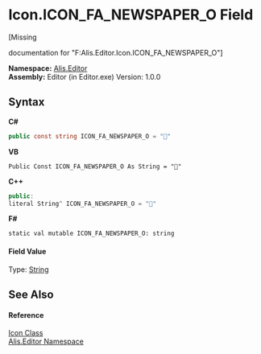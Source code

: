# Icon.ICON_FA_NEWSPAPER_O Field
 

\[Missing <summary> documentation for "F:Alis.Editor.Icon.ICON_FA_NEWSPAPER_O"\]

**Namespace:**&nbsp;<a href="b150ade4-39de-a232-5f06-d3cdc1b2c538">Alis.Editor</a><br />**Assembly:**&nbsp;Editor (in Editor.exe) Version: 1.0.0

## Syntax

**C#**<br />
``` C#
public const string ICON_FA_NEWSPAPER_O = ""
```

**VB**<br />
``` VB
Public Const ICON_FA_NEWSPAPER_O As String = ""
```

**C++**<br />
``` C++
public:
literal String^ ICON_FA_NEWSPAPER_O = ""
```

**F#**<br />
``` F#
static val mutable ICON_FA_NEWSPAPER_O: string
```


#### Field Value
Type: <a href="https://docs.microsoft.com/dotnet/api/system.string" target="_blank">String</a>

## See Also


#### Reference
<a href="cc0f883c-67f8-f772-c6d7-a60b129f22a7">Icon Class</a><br /><a href="b150ade4-39de-a232-5f06-d3cdc1b2c538">Alis.Editor Namespace</a><br />